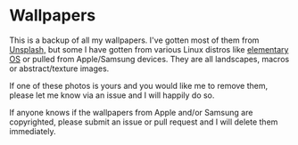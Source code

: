 # Wallpapers

This is a backup of all my wallpapers. I've gotten most of them from [Unsplash,](https://unsplash.com) but some I have gotten from various Linux distros like [elementary OS](https://elementary.io) or pulled from Apple/Samsung devices. They are all landscapes, macros or abstract/texture images.

If one of these photos is yours and you would like me to remove them, please let me know via an issue and I will happily do so.

If anyone knows if the wallpapers from Apple and/or Samsung are copyrighted, please submit an issue or pull request and I will delete them immediately.